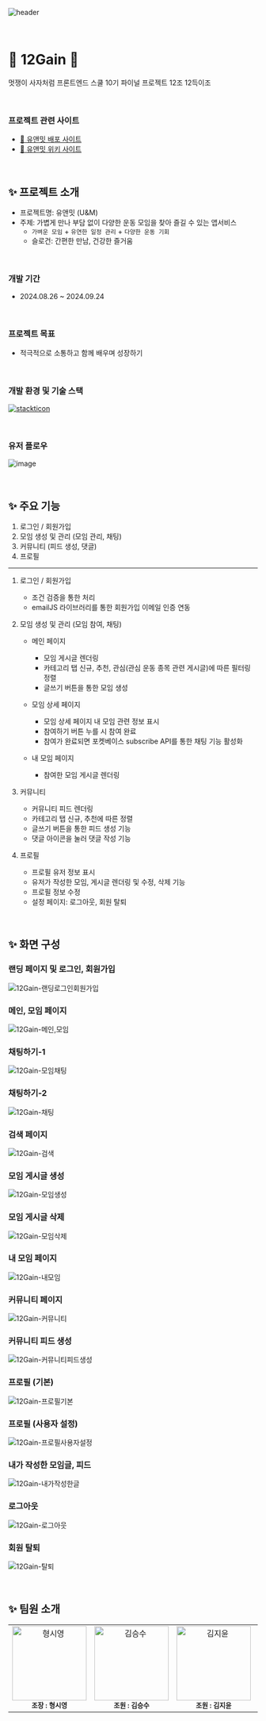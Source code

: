 ![header](https://capsule-render.vercel.app/api?type=Waving&color=6738ff&height=230&section=header&text=유앤밋&fontSize=84&fontColor=f0ebff&animation=fadeIn)

<br/>

# 🏃 12Gain 🏃

멋쟁이 사자처럼 프론트엔드 스쿨 10기 파이널 프로젝트 12조 12득이조

<br/>

### 프로젝트 관련 사이트

- [💁 유앤밋 배포 사이트 ](https://uandmeet.netlify.app/)
- [📖 유앤밋 위키 사이트 ](https://github.com/FRONTENDSCHOOL10/12Gain/wiki)

<br/>

## ✨ 프로젝트 소개

- 프로젝트명: 유앤밋 (U&M)
- 주제: 가볍게 만나 부담 없이 다양한 운동 모임을 찾아 즐길 수 있는 앱서비스
  - `가벼운 모임` + `유연한 일정 관리` + `다양한 운동 기회`
  - 슬로건: 간편한 만남, 건강한 즐거움

<br/>

### 개발 기간

- 2024.08.26 ~ 2024.09.24

<br/>

### 프로젝트 목표

- 적극적으로 소통하고 함께 배우며 성장하기

<br/>

### 개발 환경 및 기술 스택

[![stackticon](https://firebasestorage.googleapis.com/v0/b/stackticon-81399.appspot.com/o/images%2F1727054827993?alt=media&token=ac2dcf94-b411-453d-a309-7bb224fb3478)](https://github.com/msdio/stackticon)

<br/>

### 유저 플로우
![image](https://github.com/user-attachments/assets/50a0e73d-6a9f-42a9-ba86-09d9fd610647)

<br/>

## ✨ 주요 기능

1. 로그인 / 회원가입
2. 모임 생성 및 관리 (모임 관리, 채팅)
3. 커뮤니티 (피드 생성, 댓글)
4. 프로필

---

1. 로그인 / 회원가입
      
    - 조건 검증을 통한 처리
    - emailJS 라이브러리를 통한 회원가입 이메일 인증 연동

2. 모임 생성 및 관리 (모임 참여, 채팅)

    - 메인 페이지
        - 모임 게시글 렌더링
        - 카테고리 탭 신규, 추천, 관심(관심 운동 종목 관련 게시글)에 따른 필터링 정렬
        - 글쓰기 버튼을 통한 모임 생성
       
    - 모임 상세 페이지
        - 모임 상세 페이지 내 모임 관련 정보 표시
        - 참여하기 버튼 누를 시 참여 완료
        - 참여가 완료되면 포켓베이스 subscribe API를 통한 채팅 기능 활성화

    - 내 모임 페이지
        - 참여한 모임 게시글 렌더링

3. 커뮤니티

    - 커뮤니티 피드 렌더링
    - 카테고리 탭 신규, 추천에 따른 정렬
    - 글쓰기 버튼을 통한 피드 생성 기능
    - 댓글 아이콘을 눌러 댓글 작성 기능

4. 프로필

    - 프로필 유저 정보 표시
    - 유저가 작성한 모임, 게시글 렌더링 및 수정, 삭제 기능
    - 프로필 정보 수정
    - 설정 페이지: 로그아웃, 회원 탈퇴

<br/>

## ✨ 화면 구성


### 랜딩 페이지 및 로그인, 회원가입
![12Gain-랜딩로그인회원가입](https://github.com/user-attachments/assets/a3caeb51-3fc1-4555-af9d-4768245dfb7d)

### 메인, 모임 페이지
![12Gain-메인,모임](https://github.com/user-attachments/assets/e301ec80-bc04-4165-80cd-8438c1ae02a7)

### 채팅하기-1
![12Gain-모임채팅](https://github.com/user-attachments/assets/11c44839-40ae-4bc9-9bcd-834e7b327874)

### 채팅하기-2
![12Gain-채팅](https://github.com/user-attachments/assets/52dbdb09-c6c4-4640-b9c2-9a7cf9f7ba5b)

### 검색 페이지
![12Gain-검색](https://github.com/user-attachments/assets/d9b2b627-2128-4d16-bfcd-cddcccb9355d)


### 모임 게시글 생성
![12Gain-모임생성](https://github.com/user-attachments/assets/8bf9ac7b-66fc-4572-9df1-b74e0e292b19)

### 모임 게시글 삭제
![12Gain-모임삭제](https://github.com/user-attachments/assets/ef34c55c-4a94-4b88-bd20-f026a200ad73)

### 내 모임 페이지
![12Gain-내모임](https://github.com/user-attachments/assets/f4d7a672-f1e7-4509-92be-01e2c2d349f3)

### 커뮤니티 페이지
![12Gain-커뮤니티](https://github.com/user-attachments/assets/eaa5dbe5-addd-4bce-8343-1a0feb1ca14f)

### 커뮤니티 피드 생성
![12Gain-커뮤니티피드생성](https://github.com/user-attachments/assets/6350af8c-fc24-47bb-b807-fcc2d4ca3774)

### 프로필 (기본)
![12Gain-프로필기본](https://github.com/user-attachments/assets/9665ae78-dfee-4891-9d89-9b4d6abd77a2)

### 프로필 (사용자 설정)
![12Gain-프로필사용자설정](https://github.com/user-attachments/assets/fed10372-5b84-4b77-b7e3-8ca52895ab45)

### 내가 작성한 모임글, 피드
![12Gain-내가작성한글](https://github.com/user-attachments/assets/59caede4-85e3-4c78-8ad0-38e4be0b5ee5)

### 로그아웃
![12Gain-로그아웃](https://github.com/user-attachments/assets/3c62d495-689d-4a42-956a-0b8d2eed2337)

### 회원 탈퇴
![12Gain-탈퇴](https://github.com/user-attachments/assets/d40f4bf9-967a-49ac-9d0b-b03c76f4aba7)

<br/>

## ✨ 팀원 소개

<table>
  <tbody>
    <tr>
<td align="center"><a href="https://github.com/hyoungsiyoung">
<img src="https://avatars.githubusercontent.com/u/148939130?v=4" width="150," alt="형시영" >
</a><br/><sub><b>조장 : 형시영</b></sub></a><br /></td>

<td align="center"><a href="https://github.com/seungsu-K">
<img src="https://avatars.githubusercontent.com/u/153834323?v=4" width="150," alt="김승수" >
</a><br/><sub><b>조원 : 김승수</b></sub></a><br /></td>

<td align="center"><a href="https://github.com/Yooniverse42">
<img src="https://avatars.githubusercontent.com/u/162732401?v=4" width="150," alt="김지윤" >
</a><br/><sub><b>조원 : 김지윤</b></sub></a><br /></td>

<td align="center"><a href="https://github.com/soyeonpaark">
<img src="https://github.com/user-attachments/assets/7fdb393b-3438-4453-a977-705ba39001b3" width="150," alt="박소연" >
</a><br/><sub><b>조원 : 박소연</b></sub></a><br /></td>
    </tr>
  </tbody>
</table>
